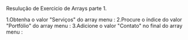 Resulução de Exercicio de Arrays parte 1.

1.Obtenha o valor "Serviços" do array menu :
2.Procure o índice do valor "Portfólio" do array menu :
3.Adicione o valor "Contato" no final do array menu :
